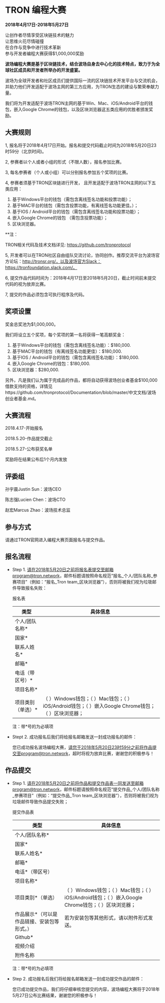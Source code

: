 # TRON 编程大赛

**2018年4月17日-2018年5月27日**

让创作者尽情享受区块链技术的魅力  
让思维火花尽情碰撞  
在合作与竞争中进行技术革新  
参与开发者编程大赛获得$1,000,000奖励

**波场编程大赛是基于区块链技术，结合波场自身去中心化的技术特点，致力于为全球社区成员和开发者所举办的开发盛宴。**

波场为全球开发者和社区成员们提供国际一流的区块链技术开发平台与交流机会， 并助力他们开发适配于波场主网的第三方应用，为TRON生态的建设与繁荣奉献力量。  

我们将为开发适配于波场TRON主网的基于Win、Mac、iOS/Android平台的钱包，嵌入Google Chrome的钱包，以及区块浏览器这五类应用的优胜者颁发奖励。

## 大赛规则

1, 报名将于2018年4月17日开始。报名和提交代码截止时间为2018年5月20日23时59分（北京时间)。

2, 参赛者以个人或者小组的形式（不限人数），报名参加比赛。

3, 每名参赛者（个人或小组）可以分别报名参加五个奖项的比赛。

4, 参赛者须基于TRON区块链进行开发， 且开发适配于波场TRON主网的以下五类应用：  
    
 1)	基于Windows平台的钱包（需包含离线签名功能和投票功能）；
 2)	基于MAC平台的钱包（需包含投票功能，有离线签名功能更佳。）；
 3)	基于IOS / Android平台的钱包（需包含离线签名功能和投票功能）；
 4)	嵌入Google Chrome的钱包 （需包含投票功能）；
 5)	区块浏览器。
 
 **注：

   TRON相关代码及技术文档详见: https://github.com/tronprotocol

5, 开发者可以在TRON社区自由组队交流讨论，协同创作。推荐交流平台为波场官方论坛：http://tronsr.org/，以及波场官方Slack：https://tronfoundation.slack.com/。

6, 提交作品代码时间为：2018年4月17日至2018年5月20日，截止时间前未提交代码的视为放弃比赛。

7, 提交的作品必须包含可执行程序及代码。

## 奖项设置

奖金总奖池为$1,000,000。  

我们将设立五个奖项，每个奖项的第一名将获得一笔高额奖金：  

1.	基于Windows平台的钱包（需包含离线签名功能）：$180,000.
2.	基于MAC平台的钱包（有离线签名功能更佳）：$180,000.
3.	基于IOS / Android平台的钱包（需包含离线签名功能）：$180,000.
4.	嵌入Google Chrome的钱包：$180,000.
5.	区块浏览器：$280,000.

另外，凡是我们认为属于完成品的作品，都将自动获得波场创业者基金$100,000借款支持的资格，详情见https://github.com/tronprotocol/Documentation/blob/master/中文文档/波场创业者基金.md。


## 大赛流程

2018.4.17-开始报名  

2018.5.20-作品提交截止  

2018.5.27-公布获奖名单  

奖励将在结果公布后1个月内发放

## 评委组

孙宇晨Justin Sun：波场CEO  

陈志强Lucien Chen：波场CTO  

赵宏Marcus Zhao：波场技术总监

## 参与方式

请通过TRON官网进入编程大赛页面报名与提交作品。

## 报名流程

+ Step 1. 请在2018年5月20日之前将报名表提交至邮箱program@tron.network，邮件标题请按照命名规范“报名_个人/团队名称_参赛项目”（例如：“报名_Tron team_区块浏览器”），否则将被我们视为垃圾邮件导致报名失败：
 
    报名表
    
    |类型|具体信息|  
    |---|---| 
    |个人/团队名称*|    
    |国家*|
    |联系人姓名*|
    |邮箱*|
    |电话（带区号）*|
    |项目名称*|
    |项目类别（单选）*|（ ）Windows钱包；（ ）Mac钱包；（ ）iOS/Android钱包；（ ）嵌入Google Chrome钱包；（ ）区块浏览器；|
    
    注：带*号的为必填项
 
+ Stept 2. 成功报名后我们将给报名邮箱发送一封成功报名的邮件：

    您已成功报名波场编程大赛，请您于2018年5月20日23时59分之前将作品提交至program@tron.network，超时将视为放弃比赛，谢谢您的积极参与！
 
 ## 作品提交
 
+ Step 1. 请在2018年5月20日之前将作品和提交作品表一同发送至邮箱program@tron.network，邮件标题请按照命名规范“提交作品_个人/团队名称_参赛项目”（例如：“提交作品_Tron team_区块浏览器”），否则将被我们视为垃圾邮件导致作品提交失败；

    提交作品表

    |类型|具体信息|
    |---|---|
    |个人/团队名称*|
    |国家*|
    |联系人姓名*|
    |邮箱*|
    |电话*（带区号）|
    |项目名称*|
    |项目类别*（单选）|（ ）Windows钱包；（ ）Mac钱包；（ ）iOS/Android钱包；（ ）嵌入Google Chrome钱包；（ ）区块浏览器；|
    |作品展示*（可以是作品链接、安装包等形式。）|若为安装包等其他形式，请以附件形式发送。|
    |Github*|
    |视频介绍|
    |附件名称|
    
    注：带*号的为必填项
 
+ Step 2. 成功报名后我们将给报名邮箱发送一封成功提交作品的邮件：

    您已成功提交作品，我们将仔细审核您提交的内容，波场编程大赛将于2018年5月27日公布比赛结果，谢谢您的积极参与！ 
 



